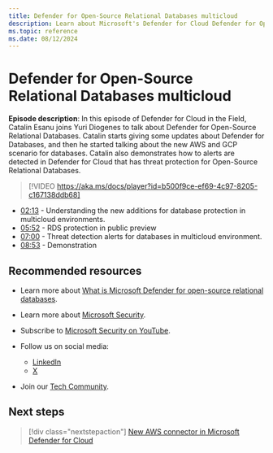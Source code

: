 ```yaml
---
title: Defender for Open-Source Relational Databases multicloud
description: Learn about Microsoft's Defender for Cloud Defender for Open-Source Relational Databases multicloud capabilities
ms.topic: reference
ms.date: 08/12/2024
---
```


# Defender for Open-Source Relational Databases multicloud

**Episode description**: In this episode of Defender for Cloud in the Field, Catalin Esanu joins Yuri Diogenes to talk about Defender for Open-Source Relational Databases. Catalin starts giving some updates about Defender for Databases, and then he started talking about the new AWS and GCP scenario for databases. Catalin also demonstrates how to alerts are detected in Defender for Cloud that has threat protection for Open-Source Relational Databases.
  

> [!VIDEO https://aka.ms/docs/player?id=b500f9ce-ef69-4c97-8205-c167138ddb68]

- [02:13](/shows/mdc-in-the-field/open-source-relational-databases-multicloud#time=02m13s) - Understanding the new additions for database protection in multicloud environments.
- [05:52](/shows/mdc-in-the-field/open-source-relational-databases-multicloud#time=05m52s) - RDS protection in public preview
- [07:00](/shows/mdc-in-the-field/open-source-relational-databases-multicloud#time=07m00s) - Threat detection alerts for databases in multicloud environment.
- [08:53](/shows/mdc-in-the-field/open-source-relational-databases-multicloud#time=08m53s) - Demonstration

## Recommended resources

- Learn more about [What is Microsoft Defender for open-source relational databases](defender-for-databases-introduction.md).
- Learn more about [Microsoft Security](https://msft.it/6002T9HQY).
- Subscribe to [Microsoft Security on YouTube](https://www.youtube.com/playlist?list=PL3ZTgFEc7LysiX4PfHhdJPR7S8mGO14YS).

- Follow us on social media:

  - [LinkedIn](https://www.linkedin.com/showcase/microsoft-security/)
  - [X](https://x.com/msftsecurity)

- Join our [Tech Community](https://aka.ms/SecurityTechCommunity).

## Next steps

> [!div class="nextstepaction"]
> [New AWS connector in Microsoft Defender for Cloud](episode-one.md)
